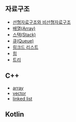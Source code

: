 ## 자료구조

* [선형자료구조와 비선형자료구조](https://velog.io/@kang9366/선형자료구조와-비선형자료구조)
* [배열(Array)](https://velog.io/@kang9366/자료구조-배열Array)
* [스택(Stack)](https://velog.io/@kang9366/자료구조-스택Stack)
* [큐(Queue)](https://velog.io/@kang9366/자료구조-큐Queue)
* [링크드 리스트]()
* [힙]()
* [트리]()


## C++
* [array]()
* [vector]()
* [linked list]()

## Kotlin



